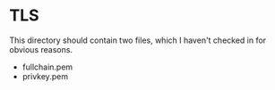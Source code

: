 # TLS

This directory should contain two files, which I haven't checked in for obvious reasons.

 - fullchain.pem
 - privkey.pem
 
